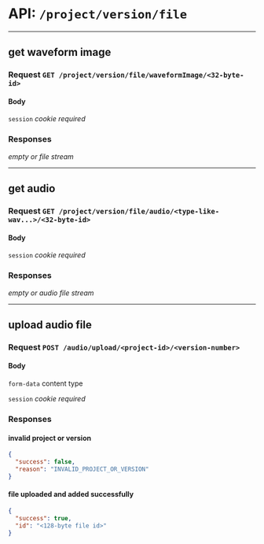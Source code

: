 # API: `/project/version/file`

---
## get waveform image

### Request `GET /project/version/file/waveformImage/<32-byte-id>`

#### Body

`session` _cookie required_

### Responses

_empty or file stream_

---
## get audio

### Request `GET /project/version/file/audio/<type-like-wav...>/<32-byte-id>`

#### Body

`session` _cookie required_

### Responses

_empty or audio file stream_

---
## upload audio file

### Request `POST /audio/upload/<project-id>/<version-number>`

#### Body

`form-data` content type

`session` _cookie required_

### Responses

#### invalid project or version

```json
{
  "success": false,
  "reason": "INVALID_PROJECT_OR_VERSION"
}
```

#### file uploaded and added successfully

```json
{
  "success": true,
  "id": "<128-byte file id>"
}
```
